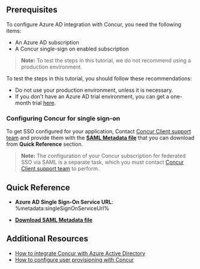 ## Prerequisites

To configure Azure AD integration with Concur, you need the following items:

- An Azure AD subscription
- A Concur single-sign on enabled subscription

> **Note:**
> To test the steps in this tutorial, we do not recommend using a production environment.

To test the steps in this tutorial, you should follow these recommendations:

- Do not use your production environment, unless it is necessary.
- If you don't have an Azure AD trial environment, you can get a one-month trial [here](https://azure.microsoft.com/pricing/free-trial/).

### Configuring Concur for single sign-on

To get SSO configured for your application, Contact [Concur Client support team](https://www.concur.co.in/contact) and provide them with the **[SAML Metadata file](%metadata:metadataDownloadUrl%)** that you can download from **Quick Reference** section.

>**Note:**
>The configuration of your Concur subscription for federated SSO via SAML is a separate task, which you must contact [Concur Client support team](https://www.concur.co.in/contact) to perform. 

## Quick Reference

* **Azure AD Single Sign-On Service URL**: %metadata:singleSignOnServiceUrl%

* **[Download SAML Metadata file](%metadata:metadataDownloadUrl%)**

## Additional Resources

* [How to integrate Concur with Azure Active Directory](https://docs.microsoft.com/en-us/azure/active-directory/active-directory-saas-concur-tutorial)
* [How to configure user provisioning with Concur](https://docs.microsoft.com/en-us/azure/active-directory/active-directory-saas-concur-provisioning-tutorial)
